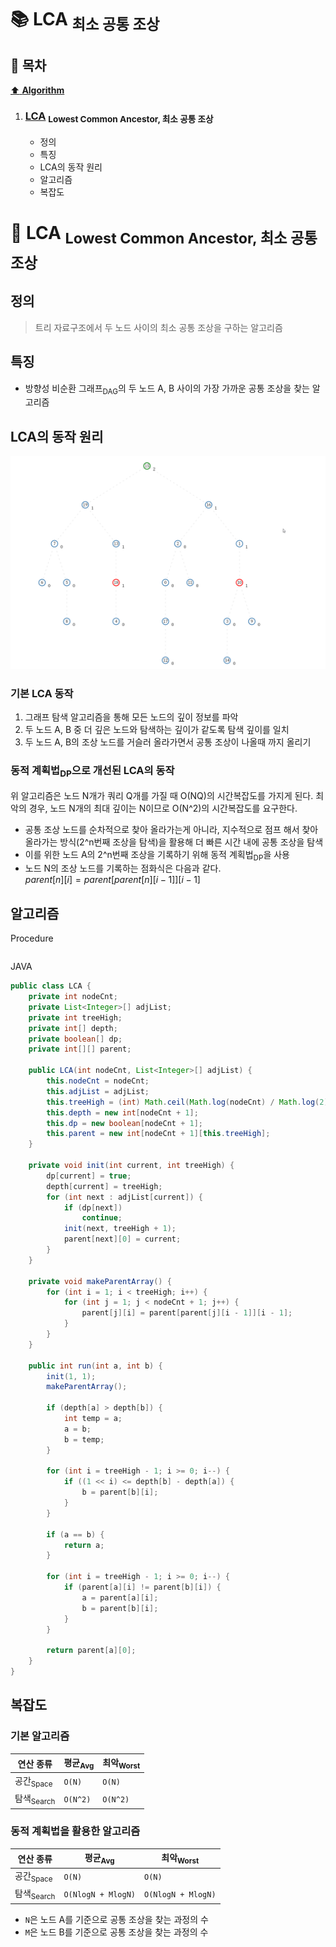 # :books: LCA <sub>최소 공통 조상</sub>

## :bookmark_tabs: 목차

[:arrow_up: **Algorithm**](../README.md)

1. ### [LCA](#📕-lca-lowest-common-ancestor-최소-공통-조상) <sub>Lowest Common Ancestor, 최소 공통 조상</sub>

   - 정의
   - 특징
   - LCA의 동작 원리
   - 알고리즘
   - 복잡도

# :closed_book: LCA <sub>Lowest Common Ancestor, 최소 공통 조상</sub>

## 정의

> 트리 자료구조에서 두 노드 사이의 최소 공통 조상을 구하는 알고리즘

## 특징

- 방향성 비순환 그래프<sub>DAG</sub>의 두 노드 A, B 사이의 가장 가까운 공통 조상을 찾는 알고리즘

## LCA의 동작 원리

![img:LCA 애니메이션](../img/lca_01.gif)

### 기본 LCA 동작

1. 그래프 탐색 알고리즘을 통해 모든 노드의 깊이 정보를 파악
2. 두 노드 A, B 중 더 깊은 노드와 탐색하는 깊이가 같도록 탐색 깊이를 일치
3. 두 노드 A, B의 조상 노드를 거슬러 올라가면서 공통 조상이 나올때 까지 올리기

### 동적 계획법<sub>DP</sub>으로 개선된 LCA의 동작

위 알고리즘은 노드 N개가 쿼리 Q개를 가질 때 O(NQ)의 시간복잡도를 가지게 된다.
최악의 경우, 노드 N개의 최대 깊이는 N이므로 O(N^2)의 시간복잡도를 요구한다.

- 공통 조상 노드를 순차적으로 찾아 올라가는게 아니라, 지수적으로 점프 해서 찾아 올라가는 방식(2^n번째 조상을 탐색)을 활용해 더 빠른 시간 내에 공통 조상을 탐색
- 이를 위한 노드 A의 2^n번째 조상을 기록하기 위해 동적 계획법<sub>DP</sub>을 사용
- 노드 N의 조상 노드를 기록하는 점화식은 다음과 같다.  
  $parent[n][i] = parent[parent[n][i-1]][i-1]$

<!-- ### 세그먼트 트리<sub>Segment Tree</sub>로 개선된 LCA의 동작 -->

## 알고리즘

Procedure

```

```

JAVA

```java
public class LCA {
	private int nodeCnt;
	private List<Integer>[] adjList;
	private int treeHigh;
	private int[] depth;
	private boolean[] dp;
	private int[][] parent;

	public LCA(int nodeCnt, List<Integer>[] adjList) {
		this.nodeCnt = nodeCnt;
		this.adjList = adjList;
		this.treeHigh = (int) Math.ceil(Math.log(nodeCnt) / Math.log(2)) + 1;
		this.depth = new int[nodeCnt + 1];
		this.dp = new boolean[nodeCnt + 1];
		this.parent = new int[nodeCnt + 1][this.treeHigh];
	}

	private void init(int current, int treeHigh) {
		dp[current] = true;
		depth[current] = treeHigh;
		for (int next : adjList[current]) {
			if (dp[next])
				continue;
			init(next, treeHigh + 1);
			parent[next][0] = current;
		}
	}

	private void makeParentArray() {
		for (int i = 1; i < treeHigh; i++) {
			for (int j = 1; j < nodeCnt + 1; j++) {
				parent[j][i] = parent[parent[j][i - 1]][i - 1];
			}
		}
	}

	public int run(int a, int b) {
		init(1, 1);
		makeParentArray();

		if (depth[a] > depth[b]) {
			int temp = a;
			a = b;
			b = temp;
		}

		for (int i = treeHigh - 1; i >= 0; i--) {
			if ((1 << i) <= depth[b] - depth[a]) {
				b = parent[b][i];
			}
		}

		if (a == b) {
			return a;
		}

		for (int i = treeHigh - 1; i >= 0; i--) {
			if (parent[a][i] != parent[b][i]) {
				a = parent[a][i];
				b = parent[b][i];
			}
		}

		return parent[a][0];
	}
}
```

## 복잡도

### 기본 알고리즘

| 연산 종류             | 평균<sub>Avg</sub> | 최악<sub>Worst</sub> |
| --------------------- | ------------------ | -------------------- |
| 공간<sub>Space</sub>  | `O(N)`             | `O(N)`               |
| 탐색<sub>Search</sub> | `O(N^2)`           | `O(N^2)`             |

### 동적 계획법을 활용한 알고리즘

| 연산 종류             | 평균<sub>Avg</sub> | 최악<sub>Worst</sub> |
| --------------------- | ------------------ | -------------------- |
| 공간<sub>Space</sub>  | `O(N)`             | `O(N)`               |
| 탐색<sub>Search</sub> | `O(NlogN + MlogN)` | `O(NlogN + MlogN)`   |

<!-- ### 세그먼트 트리를 활용한 알고리즘

| 연산 종류             | 평균<sub>Avg</sub> | 최악<sub>Worst</sub> |
| --------------------- | ------------------ | -------------------- |
| 공간<sub>Space</sub>  | `O(N)`             | `O(N)`               |
| 탐색<sub>Search</sub> | `O(N + MlogN)`     | `O(N + MlogN)`       | -->

- `N`은 노드 A를 기준으로 공통 조상을 찾는 과정의 수
- `M`은 노드 B를 기준으로 공통 조상을 찾는 과정의 수
